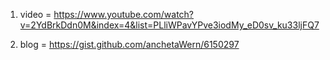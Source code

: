 1. video = https://www.youtube.com/watch?v=2YdBrkDdn0M&index=4&list=PLliWPavYPve3iodMy_eD0sv_ku33ljFQ7

2. blog = https://gist.github.com/anchetaWern/6150297
